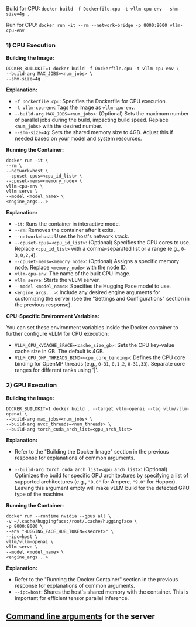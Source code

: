 Build for CPU: `docker build -f Dockerfile.cpu -t vllm-cpu-env --shm-size=4g .`

Run for CPU: `docker run -it --rm --network=bridge -p 8000:8000 vllm-cpu-env`

### 1) CPU Execution
**Building the Image:**
```
DOCKER_BUILDKIT=1 docker build -f Dockerfile.cpu -t vllm-cpu-env \
--build-arg MAX_JOBS=<num_jobs> \
--shm-size=4g .
```

**Explanation:**

- `-f Dockerfile.cpu`: Specifies the Dockerfile for CPU execution.
- `-t vllm-cpu-env`: Tags the image as `vllm-cpu-env`.
- `--build-arg MAX_JOBS=<num_jobs>`: (Optional) Sets the maximum number of parallel jobs during the build, impacting build speed. Replace `<num_jobs>` with the desired number.
- `--shm-size=4g`: Sets the shared memory size to 4GB. Adjust this if needed based on your model and system resources.

**Running the Container:**

```
docker run -it \
--rm \
--network=host \
--cpuset-cpus=<cpu_id_list> \
--cpuset-mems=<memory_node> \
vllm-cpu-env \
vllm serve \
--model <model_name> \
<engine_args...>
```

**Explanation:**

- `-it`: Runs the container in interactive mode.
- `--rm`: Removes the container after it exits.
- `--network=host`: Uses the host's network stack.
- `--cpuset-cpus=<cpu_id_list>`: (Optional) Specifies the CPU cores to use. Replace `<cpu_id_list>` with a comma-separated list or a range (e.g., `0-3`, `0,2,4`).
- `--cpuset-mems=<memory_node>`: (Optional) Assigns a specific memory node. Replace `<memory_node>` with the node ID.
- `vllm-cpu-env`: The name of the built CPU image.
- `vllm serve`: Starts the vLLM server.
- `--model <model_name>`: Specifies the Hugging Face model to use.
- `<engine_args...>`: Include any desired engine arguments for customizing the server (see the "Settings and Configurations" section in the previous response).

**CPU-Specific Environment Variables:**

You can set these environment variables inside the Docker container to further configure vLLM for CPU execution:

- `VLLM_CPU_KVCACHE_SPACE=<cache_size_gb>`: Sets the CPU key-value cache size in GB. The default is 4GB.
- `VLLM_CPU_OMP_THREADS_BIND=<cpu_core_binding>`: Defines the CPU core binding for OpenMP threads (e.g., `0-31`, `0,1,2`, `0-31,33`). Separate core ranges for different ranks using '|'.

### 2) GPU Execution

**Building the Image:**

```
DOCKER_BUILDKIT=1 docker build . --target vllm-openai --tag vllm/vllm-openai \
--build-arg max_jobs=<num_jobs> \
--build-arg nvcc_threads=<num_threads> \
--build-arg torch_cuda_arch_list=<gpu_arch_list>
```

**Explanation:**

- Refer to the "Building the Docker Image" section in the previous response for explanations of common arguments.
    
- `--build-arg torch_cuda_arch_list=<gpu_arch_list>`: (Optional) Optimizes the build for specific GPU architectures by specifying a list of supported architectures (e.g., `"8.0"` for Ampere, `"9.0"` for Hopper). Leaving this argument empty will make vLLM build for the detected GPU type of the machine.
    

**Running the Container:**

```
docker run --runtime nvidia --gpus all \
-v ~/.cache/huggingface:/root/.cache/huggingface \
-p 8000:8000 \
--env "HUGGING_FACE_HUB_TOKEN=<secret>" \
--ipc=host \
vllm/vllm-openai \
vllm serve \
--model <model_name> \
<engine_args...>
```

**Explanation:**

- Refer to the "Running the Docker Container" section in the previous response for explanations of common arguments.
- `--ipc=host`: Shares the host's shared memory with the container. This is important for efficient tensor parallel inference.

## [Command line arguments](https://docs.vllm.ai/en/stable/serving/openai_compatible_server.html#command-line-arguments-for-the-server "Permalink to this heading") for the server 
